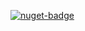 [![nuget-badge](https://img.shields.io/badge/nuget-active-blue.svg)](https://www.nuget.org/packages/NequeoExceptions)
